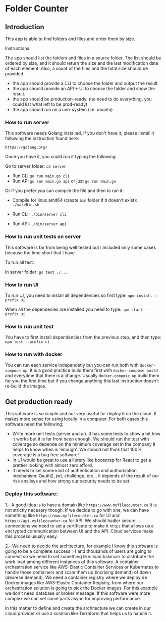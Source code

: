# Folder Counter

## Introduction
This app is able to find folders and files and order them by size.

Instructions:

The app should list the folders and files in a source folder. The list should be ordered by size, and it should return the size and the last modification date of each element. Also, a count of the files and the total size should be provided.
- the app should provide a CLI to choose the folder and output the result.
- the app should provide an API + UI to choose the folder and show the result.
- the app should be production-ready. (no need to do everything,  you could list what left to be prod-ready)
- the app should run on a unix system (i.e. ubuntu)

### How to run server
This software needs Golang installed, if you don't have it, please install it following the instruction found here:

`https://golang.org/`

Once you have it, you could run it typing the following:

Go to server folder: `cd server`

* Run CLI `go run main.go cli`
* Run API `go run main.go api` or just `go run main.go`

Or if you prefer you can compile the file and then to run it:

* Compile for linux amd64 (create `bin` folder if it doesn't exist): `./makeBin.sh`

* Run CLI: `./bin/server cli`
* Run API: `./bin/server api`

### How to run unit tests on server
This software is far from being well tested but I included only some cases because the time short that I have.

To run all test:

In server folder: `go test ./...`

### How to run UI
To run UI, you need to install all dependencies so first type:
`npm install --prefix ui`

When all the dependecies are installed you need to type:
`npm start --prefix ui`

### How to run unit test
You have to first install dependencies from the previous step, and then type:
`npm test --prefix ui`

### How to run with docker
You can run each service independetly but you can run both with `docker-compose up`. It is a good practice build them first with `docker-compose build` and everytime that there is a change. Usually `docker-compose up` build them for you the first time but if you change anything this last instruction doesn't re-build the images.


## Get production ready

This software is so simple and not very useful for deploy it on the cloud. It makes more sense for using locally in a computer.
For both cases this software need the following:
* Write more unit tests (server and ui). It has some tests to show a bit how it works but it is far from been enough. We should
run the test with coverage so depende on the minimum coverage set in the company it helps to know when is 'enough'. We should not think that 100% coverage is a bug free software!
* In UI would be great to use a librery like bootstrap for React to get a prettier looking with almost zero efford.
* It needs to set some kind of authentication and authorization mechanism: Oauth2, jwt, challenge, etc... it depends of the result of our risk analisys and how strong our security needs to be set.

### Deploy this software:

1.- A good idea is to have a domain like `https://www.myfilecounter.ca` It is not strictly necesary though. If we decide
to go with one, we can have something like `https://www.myfilecounter.ca` for UI and `https://api.myfilecounter.ca` for API. We should hadler secure connections we need to set a certificate to make it `https` that allows us a encrypted communication between UI and the API. Cloud services make this process usually easy.

2.- We need to decide the architecture, for example I know this software is going to be a complete success :-) and thousands of
users are going to connect so we need to set something like: load balancer to distribute the work load among different instances of this software. A container orchestration service like AWS-Elastic Container Services or Kubernetes to handle those containers and scale them up (incrising demand) of down (decrese demand). We need a container registry where we deploy de Docker images like AWS-Elastic Container Registry, from where our orchestration solution is going to pick the Docker images. For this example we don't need database or broker message. If this software were more complex we can set some parts async for improving performance.

In this matter to define and create the architecture we can create in our cloud provider or use a solution like Terraform that
helps us to handle it.



